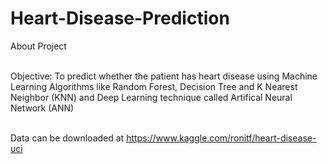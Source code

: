 # Heart-Disease-Prediction

About Project

<br>Objective: To predict whether the patient has heart disease using Machine Learning Algorithms like Random Forest, Decision Tree and K Nearest Neighbor (KNN) and Deep Learning technique called Artifical Neural Network (ANN) </br>


<br> Data can be downloaded at https://www.kaggle.com/ronitf/heart-disease-uci </br>

